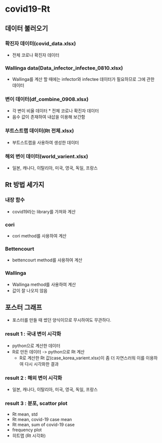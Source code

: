 # covid19-Rt

## 데이터 불러오기
### 확진자 데이터(covid_data.xlsx)
- 전체 코로나 확진자 데이터
### Wallinga data(Data_infector_infectee_0810.xlsx)
- Wallinga를 계산 할 때에는 infector와 infectee 데이터가 필요하므로 그에 관한 데이터
### 변이 데이터(df_combine_0908.xlsx)
- 각 변이 비율 데이터 * 전체 코로나 확진자 데이터
- 음수 값이 존재하여 내삽을 이용해 보간함
### 부트스트랩 데이터(Rt 전체.xlsx)
- 부트스트랩을 사용하여 생성한 데이터
### 해외 변이 데이터(world_varient.xlsx)
- 일본, 캐나다, 이탈리아, 미국, 영국, 독일, 프랑스


## Rt 방법 세가지
### 내장 함수
- covid19라는 library를 가져와 계산
### cori
- cori method를 사용하여 계산
### Bettencourt
- bettencourt method를 사용하여 계산
### Wallinga
- Wallinga method를 사용하여 계산
- 값이 잘 나오지 않음

## 포스터 그래프
- 포스터를 만들 때 썼던 양식이므로 무시하여도 무관하다.
### result 1 : 국내 변이 시각화
- python으로 계산한 데이터
- R로 만든 데이터 -> python으로 Rt 계산
  - R로  계산한 Rt 값(case_korea_varient.xlsx)이 좀 더 자연스러워 이를 이용하여 다시 시각화한 결과
### result 2 : 해외 변이 시각화
- 일본, 캐나다, 이탈리아, 미국, 영국, 독일, 프랑스
### result 3 : 분포, scattor plot
- Rt mean, std
- Rt mean, covid-19 case mean
- Rt mean, sum of covid-19 case
- frequency plot
- 히트맵 (Rt 시각화)
